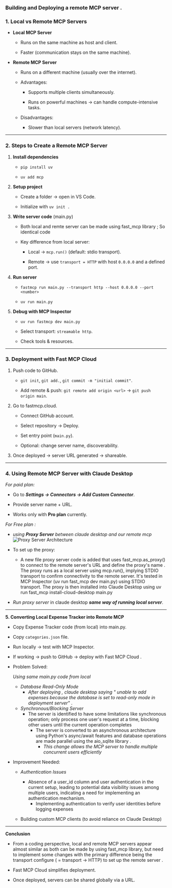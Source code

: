 ### Building and Deploying a remote MCP server .

### **1\. Local vs Remote MCP Servers**

* **Local MCP Server**

  * Runs on the same machine as host and client.

  * Faster (communication stays on the same machine).

* **Remote MCP Server**

  * Runs on a different machine (usually over the internet).

  * Advantages:

    * Supports multiple clients simultaneously.

    * Runs on powerful machines → can handle compute-intensive tasks.

  * Disadvantages:

    * Slower than local servers (network latency).

---

### **2\. Steps to Create a Remote MCP Server**

1. **Install dependencies**

   * `pip install uv`

   * `uv add mcp`

2. **Setup project**

   * Create a folder → open in VS Code.

   * Initialize with `uv init .`

3. **Write server code** (main.py)
   * Both local and remte server can be made using fast_mcp library ; So identical code
   * Key difference from local server:

     * Local → `mcp.run()` (default: stdio transport).

     * Remote → use `transport = HTTP` with host `0.0.0.0` and a defined port.

4. **Run server**

   * `fastmcp run main.py --transport http --host 0.0.0.0 --port <number>`

   * `uv run main.py`

5. **Debug with MCP Inspector**

   * `uv run fastmcp dev main.py`

   * Select transport: `streamable http`.

   * Check tools & resources.

---

### **3\. Deployment with Fast MCP Cloud**

1. Push code to GitHub.

   * `git init`, `git add.`, `git commit -m "initial commit"`.

   * Add remote & push: `git remote add origin <url>` → `git push origin main`.

2. Go to fastmcp.cloud.

   * Connect GitHub account.

   * Select repository → Deploy.

   * Set entry point (`main.py`).

   * Optional: change server name, discoverability.

3. Once deployed → server URL generated → shareable.

---

### **4\. Using Remote MCP Server with Claude Desktop**

*For paid plan:*
* Go to ***Settings → Connectors → Add Custom Connector***.

* Provide server name \+ URL.

* Works only with **Pro plan** currently.

*For Free plan :*
- *using ***Proxy Server*** between claude desktop and our remote mcp* 
![Proxy Server Architecture](https://i.ibb.co/FbgjSVNC/Proxy-Server-Architecture.png)

- To set up the proxy:

    - A new file proxy server code is added that uses fast_mcp.as_proxy() to connect to the remote server's URL and define the proxy's name .
The proxy runs as a local server using mcp.run(), implying STDIO transport to confirm connectivity to the remote server.
It's tested in MCP Inspector (uv run fast_mcp dev main.py) using STDIO transport.
The proxy is then installed into Claude Desktop using uv run fast_mcp install-cloud-desktop main.py 
- *Run proxy server* in claude desktop ***same way of running local server***. 
---

**5\. Converting Local Expense Tracker into Remote MCP**

* Copy Expense Tracker  code (from local) into main.py.

* Copy  `categories.json` file.

* Run locally → test with MCP Inspector.

* If working → push to GitHub → deploy with Fast MCP Cloud .

- Problem Solved:
   
   *Using same main.py code from local*
   - *Database Read-Only Mode*
       - *After deploying , claude desktop saying " unable to  add expenses because the database is set to read-only mode in deployment server"* . 
   - *Synchronous/Blocking Server*
       - The server is identified to have some limitations like synchronous operation; only process one user's request at a time, blocking other users until the current operation completes 
            - The server is converted to an asynchronous architecture using Python's async/await features and database operations are made parallel using the aio_sqlite library .
                - *This change allows the MCP server to handle multiple concurrent users efficiently*                         
 


- Improvement Needed:

  - *Authentication Issues*

     - Absence of a user_id column and user authentication in the current setup, leading to potential data visibility issues among multiple users, indicating a need for implementing an authentication mechanism.
         - Implementing authentication to verify user identities before logging expenses 
 
  - Building custom MCP clients (to avoid reliance on Claude Desktop)
---

 **Conclusion**
- From a coding perspective, local and remote MCP servers appear almost similar as both can be made by using fast_mcp library, but need to implement some changes  with the primary difference being the transport configure ( \= transport → HTTP) to set up the remote server .

* Fast MCP Cloud simplifies deployment.

* Once deployed, servers can be shared globally via a URL.